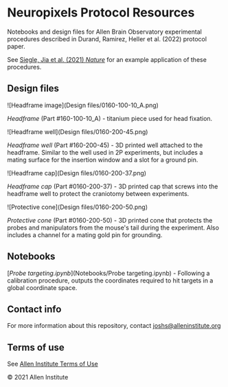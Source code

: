 # Neuropixels Protocol Resources

Notebooks and design files for Allen Brain Observatory experimental procedures described in Durand, Ramirez, Heller et al. (2022) protocol paper.

See [Siegle, Jia et al. (2021) *Nature*](https://www.nature.com/articles/s41586-020-03171-x) for an example application of these procedures.


## Design files

![Headframe image](Design files/0160-100-10_A.png)

*Headframe* (Part #160-100-10_A) - titanium piece used for head fixation.

![Headframe well](Design files/0160-200-45.png)

*Headframe well* (Part #160-200-45) - 3D printed well attached to the headframe. Similar to the well used in 2P experiments, but includes a mating surface for the insertion window and a slot for a ground pin.

![Headframe cap](Design files/0160-200-37.png)

*Headframe cap* (Part #0160-200-37) - 3D printed cap that screws into the headframe well to protect the craniotomy between experiments.

![Protective cone](Design files/0160-200-50.png)

*Protective cone* (Part #0160-200-50) - 3D printed cone that protects the probes and manipulators from the mouse's tail during the experiment. Also includes a channel for a mating gold pin for grounding.


## Notebooks

[*Probe targeting.ipynb*](Notebooks/Probe targeting.ipynb) - Following a calibration procedure, outputs the coordinates required to hit targets in a global coordinate space.


## Contact info

For more information about this repository, contact [joshs@alleninstitute.org](mailto:joshs@alleninstitute.org)


## Terms of use

See [Allen Institute Terms of Use](https://alleninstitute.org/legal/terms-use/)

© 2021 Allen Institute